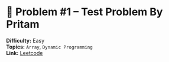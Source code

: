 # 🧩 Problem #1 – Test Problem By Pritam

**Difficulty:** Easy  
**Topics:**  `Array`, `Dynamic Programming`  
**Link:** [Leetcode](https://leetcode.com/problems/pascals-triangle/description/)
